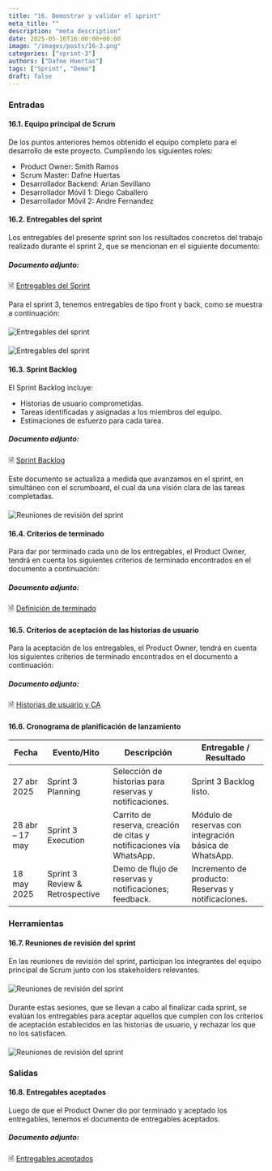 ```yaml
---
title: "16. Demostrar y validar el sprint"
meta_title: ""
description: "meta description"
date: 2025-05-16T16:00:00+00:00
image: "/images/posts/16-3.png"
categories: ["sprint-3"]
authors: ["Dafne Huertas"]
tags: ["Sprint", "Demo"]
draft: false
---
```


### Entradas

#### 16.1. Equipo principal de Scrum
De los puntos anteriores hemos obtenido el equipo completo para el desarrollo de este proyecto. Cumpliendo los siguientes roles:

- Product Owner: Smith Ramos
- Scrum Master: Dafne Huertas
- Desarrollador Backend: Arian Sevillano
- Desarrollador Móvil 1: Diego Caballero
- Desarrollador Móvil 2: Andre Fernandez

#### 16.2. Entregables del sprint
Los entregables del presente sprint son los resultados concretos del trabajo realizado durante el sprint 2, que se mencionan en el siguiente documento:

##### **Documento adjunto:**
 🗎 [Entregables del Sprint](https://drive.google.com/file/d/1e-3ocR6YHd4qShSkAvPp7HgbtcF6gdFP/view?usp=sharing)

Para el sprint 3, tenemos entregables de tipo front y back, como se muestra a continuación:
<img src="/images/sprint_3/revision_entregable_front.jpg" 
     alt="Entregables del sprint" 
     style="display: block; margin: 20px auto; max-width: 100%;" />

<img src="/images/sprint_3/revision_entregable_back.jpg" 
     alt="Entregables del sprint" 
     style="display: block; margin: 20px auto; max-width: 100%;" />

#### 16.3. Sprint Backlog

El Sprint Backlog incluye:
- Historias de usuario comprometidas.
- Tareas identificadas y asignadas a los miembros del equipo.
- Estimaciones de esfuerzo para cada tarea.

##### **Documento adjunto:**
 🗎 [Sprint Backlog](https://docs.google.com/spreadsheets/d/15YSto_WIBjvxd10r10As0y2qlqSah_HV/edit?usp=sharing&ouid=105357714069578698229&rtpof=true&sd=true)

 Este documento se actualiza a medida que avanzamos en el sprint, en simultáneo con el scrumboard, el cual da una visión clara de las tareas completadas.

 <img src="/images/sprint_3/sprint_finish.png" 
     alt="Reuniones de revisión del sprint" 
     style="display: block; margin: 20px auto; max-width: 100%;" />

#### 16.4. Criterios de terminado
Para dar por terminado cada uno de los entregables, el Product Owner, tendrá en cuenta los siguientes criterios de terminado encontrados en el documento a continuación:
##### **Documento adjunto:**
 🗎 [Definición de terminado](https://docs.google.com/document/d/1gLxELp8Y5eI1f_drYHMbSL6N4Ro7292TdeUDpknu_9U/edit?usp=sharing)

#### 16.5. Criterios de aceptación de las historias de usuario
Para la aceptación de los entregables, el Product Owner, tendrá en cuenta los siguientes criterios de terminado encontrados en el documento a continuación:
##### **Documento adjunto:**
 🗎 [Historias de usuario y CA](https://docs.google.com/document/d/1cupHzot3r3Rs4ogHgUOo20lXg-WA4VHKTX9XZg2xyOg/edit?usp=sharing)

#### 16.6. Cronograma de planificación de lanzamiento

| Fecha | Evento/Hito | Descripción | Entregable / Resultado |
| --- | --- | --- | --- |
| 27 abr 2025 | Sprint 3 Planning | Selección de historias para reservas y notificaciones. | Sprint 3 Backlog listo. |
| 28 abr – 17 may | Sprint 3 Execution | Carrito de reserva, creación de citas y notificaciones vía WhatsApp. | Módulo de reservas con integración básica de WhatsApp. |
| 18 may 2025 | Sprint 3 Review & Retrospective | Demo de flujo de reservas y notificaciones; feedback. | Incremento de producto: Reservas y notificaciones. |

### Herramientas

#### 16.7. Reuniones de revisión del sprint
En las reuniones de revisión del sprint, participan los integrantes del equipo principal de Scrum junto con los stakeholders relevantes.

<img src="/images/sprint_2/reunion_team.png" 
     alt="Reuniones de revisión del sprint" 
     style="display: block; margin: 20px auto; max-width: 100%;" />

Durante estas sesiones, que se llevan a cabo al finalizar cada sprint, se evalúan los entregables para aceptar aquellos que cumplen con los criterios de aceptación establecidos en las historias de usuario, y rechazar los que no los satisfacen.

<img src="/images/sprint_3/sprint_done.png"
     alt="Reuniones de revisión del sprint" 
     style="display: block; margin: 20px auto; max-width: 100%;" />

### Salidas

#### 16.8. Entregables aceptados
Luego de que el Product Owner dio por terminado y aceptado los entregables, tenemos el documento de entregables aceptados.
##### **Documento adjunto:**
 🗎 [Entregables aceptados](https://drive.google.com/file/d/1xLAOvhw-EvqnIugGjQVyfHDNM-TPFhve/view?usp=sharing)
